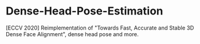 # Dense-Head-Pose-Estimation
[ECCV 2020] Reimplementation of "Towards Fast, Accurate and Stable 3D Dense Face Alignment", dense head pose and more.
